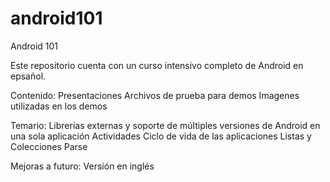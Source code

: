 android101
==========

Android 101


Este repositorio cuenta con un curso intensivo completo de Android en epsañol.

Contenido:
  Presentaciones
  Archivos de prueba para demos
  Imagenes utilizadas en los demos
  
Temario:
  Librerias externas y soporte de múltiples versiones de Android en una sola aplicación
  Actividades
  Ciclo de vida de las aplicaciones
  Listas y Colecciones
  Parse
  
  
Mejoras a futuro:
  Versión en inglés
